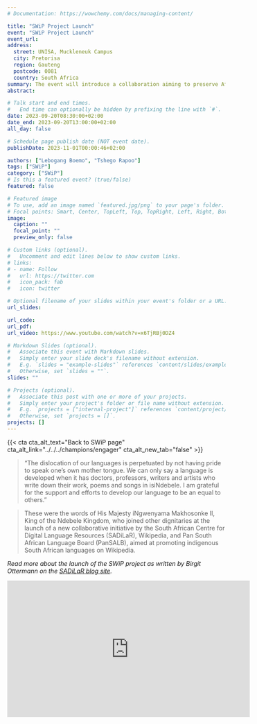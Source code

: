 ```yaml
---
# Documentation: https://wowchemy.com/docs/managing-content/

title: "SWiP Project Launch"
event: "SWiP Project Launch"
event_url: 
address:
  street: UNISA, Muckleneuk Campus
  city: Pretorisa
  region: Gauteng
  postcode: 0081
  country: South Africa
summary: The event will introduce a collaboration aiming to preserve African languages and open up access to scientific information in South Africa.
abstract: 

# Talk start and end times.
#   End time can optionally be hidden by prefixing the line with `#`.
date: 2023-09-20T08:30:00+02:00
date_end: 2023-09-20T13:00:00+02:00
all_day: false

# Schedule page publish date (NOT event date).
publishDate: 2023-11-01T00:00:46+02:00

authors: ["Lebogang Boemo", "Tshego Rapoo"]
tags: ["SWiP"]
category: ["SWiP"]
# Is this a featured event? (true/false)
featured: false

# Featured image
# To use, add an image named `featured.jpg/png` to your page's folder. 
# Focal points: Smart, Center, TopLeft, Top, TopRight, Left, Right, BottomLeft, Bottom, BottomRight.
image:
  caption: ""
  focal_point: ""
  preview_only: false

# Custom links (optional).
#   Uncomment and edit lines below to show custom links.
# links:
# - name: Follow
#   url: https://twitter.com
#   icon_pack: fab
#   icon: twitter

# Optional filename of your slides within your event's folder or a URL.
url_slides:

url_code:
url_pdf:
url_video: https://www.youtube.com/watch?v=x6TjRBj0DZ4

# Markdown Slides (optional).
#   Associate this event with Markdown slides.
#   Simply enter your slide deck's filename without extension.
#   E.g. `slides = "example-slides"` references `content/slides/example-slides.md`.
#   Otherwise, set `slides = ""`.
slides: ""

# Projects (optional).
#   Associate this post with one or more of your projects.
#   Simply enter your project's folder or file name without extension.
#   E.g. `projects = ["internal-project"]` references `content/project/deep-learning/index.md`.
#   Otherwise, set `projects = []`.
projects: []
---
```


{{< cta cta_alt_text="Back to SWiP page" cta_alt_link="../../../champions/engager" cta_alt_new_tab="false" >}}

> “The dislocation of our languages is perpetuated by not having pride to speak one’s own mother 
> tongue. We can only say a language is developed when it has doctors, professors, writers and 
> artists who write down their work, poems and songs in isiNdebele. I am grateful for the support and 
> efforts to develop our language to be an equal to others.”

> These were the words of His Majesty iNgwenyama Makhosonke II, King of the Ndebele Kingdom, who 
> joined other dignitaries at the launch of a new collaborative initiative by the South African 
> Centre for Digital Language Resources (SADiLaR), Wikipedia, and Pan South African Language Board 
> (PanSALB), aimed at promoting indigenous South African languages on Wikipedia.

_Read more about the launch of the SWiP project as written by Birgit Ottermann on the [SADiLaR blog site](https://sadilar.org/index.php/en/2-general/424-swip-launch-event)._

<iframe width="560" height="315" src="https://www.youtube.com/embed/x6TjRBj0DZ4?si=dg-He4KvRTUYR5sl" title="YouTube video player" frameborder="0" allow="accelerometer; autoplay; clipboard-write; encrypted-media; gyroscope; picture-in-picture; web-share" allowfullscreen></iframe>